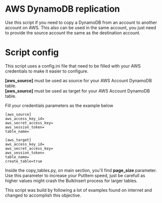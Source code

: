 # AWS DynamoDB replication
Use this script if you need to copy a DynamoDB from an account to another account on AWS.
This also can be used in the same account, you just need to provide the source account the same as the destination account.

# Script config
This script uses a config.ini file that need to be filled with your AWS credentials to make it easier to configure.

**[aws_source]** must be used as source for your AWS Account DynamoDB table.\
**[aws_source]** must be used as target for your AWS Account DynamoDB table.

Fill your credentials parameters as the example below

    [aws_source]
    aws_access_key_id=
    aws_secret_access_key=
    aws_session_token=
    table_name=

    [aws_target]
    aws_access_key_id=
    aws_secret_access_key=
    aws_session_token=
    table_name=
    create_table=true

Inside the copy_tables.py, on main section, you'll find **page_size** parameter. Use this parameter to increase your PutItem speed, just be carefull as higher values might crash the BulkInsert process for larger tables.


This script was build by following a lot of examples found on internet and changed to accomplish this objective.
